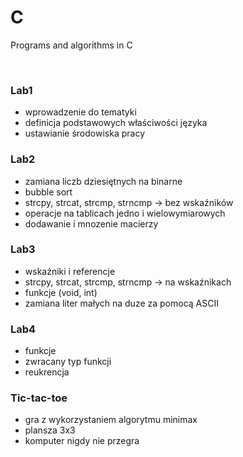 # C
Programs and algorithms in C 

<br />

### Lab1
- wprowadzenie do tematyki
- definicja podstawowych właściwości języka
- ustawianie środowiska pracy

### Lab2
- zamiana liczb dziesiętnych na binarne
- bubble sort
- strcpy, strcat, strcmp, strncmp -> bez wskaźników
- operacje na tablicach jedno i wielowymiarowych
- dodawanie i mnozenie macierzy

### Lab3
- wskaźniki i referencje
- strcpy, strcat, strcmp, strncmp -> na wskaźnikach
- funkcje (void, int)
- zamiana liter małych na duze za pomocą ASCII

### Lab4
  - funkcje
  - zwracany typ funkcji
  - reukrencja

### Tic-tac-toe 
  - gra z wykorzystaniem algorytmu minimax
  - plansza 3x3
  - komputer nigdy nie przegra
